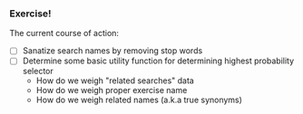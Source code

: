 ### Exercise!

The current course of action:

- [ ] Sanatize search names by removing stop words
- [ ] Determine some basic utility function for determining highest probability selector
  * How do we weigh "related searches" data
  * How do we weigh proper exercise name
  * How do we weigh related names (a.k.a true synonyms) 
